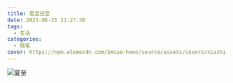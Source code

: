 ```yaml
---
title: 夏至已至
date: 2021-06-21 11:27:50
tags:
  - 生活
categories:
  - 随笔
cover: https://npm.elemecdn.com/imcao-hexo/source/assets/covers/xiazhi.jpg
---
```


![夏至](https://npm.elemecdn.com/imcao-hexo/source/assets/covers/xiazhi.jpg)
